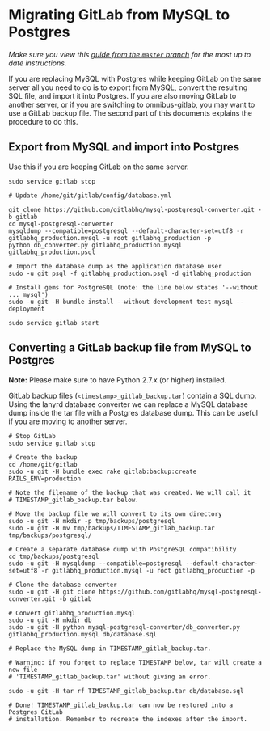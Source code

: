 # Migrating GitLab from MySQL to Postgres
*Make sure you view this [guide from the `master` branch](../../../master/doc/update/mysql_to_postgresql.md) for the most up to date instructions.*

If you are replacing MySQL with Postgres while keeping GitLab on the same server all you need to do is to export from MySQL, convert the resulting SQL file, and import it into Postgres. If you are also moving GitLab to another server, or if you are switching to omnibus-gitlab, you may want to use a GitLab backup file. The second part of this documents explains the procedure to do this.

## Export from MySQL and import into Postgres

Use this if you are keeping GitLab on the same server.

```
sudo service gitlab stop

# Update /home/git/gitlab/config/database.yml

git clone https://github.com/gitlabhq/mysql-postgresql-converter.git -b gitlab
cd mysql-postgresql-converter
mysqldump --compatible=postgresql --default-character-set=utf8 -r gitlabhq_production.mysql -u root gitlabhq_production -p
python db_converter.py gitlabhq_production.mysql gitlabhq_production.psql

# Import the database dump as the application database user
sudo -u git psql -f gitlabhq_production.psql -d gitlabhq_production

# Install gems for PostgreSQL (note: the line below states '--without ... mysql')
sudo -u git -H bundle install --without development test mysql --deployment

sudo service gitlab start
```

## Converting a GitLab backup file from MySQL to Postgres
**Note:** Please make sure to have Python 2.7.x (or higher) installed.

GitLab backup files (`<timestamp>_gitlab_backup.tar`) contain a SQL dump. Using the lanyrd database converter we can replace a MySQL database dump inside the tar file with a Postgres database dump. This can be useful if you are moving to another server.

```
# Stop GitLab
sudo service gitlab stop

# Create the backup
cd /home/git/gitlab
sudo -u git -H bundle exec rake gitlab:backup:create RAILS_ENV=production

# Note the filename of the backup that was created. We will call it
# TIMESTAMP_gitlab_backup.tar below.

# Move the backup file we will convert to its own directory
sudo -u git -H mkdir -p tmp/backups/postgresql
sudo -u git -H mv tmp/backups/TIMESTAMP_gitlab_backup.tar tmp/backups/postgresql/

# Create a separate database dump with PostgreSQL compatibility
cd tmp/backups/postgresql
sudo -u git -H mysqldump --compatible=postgresql --default-character-set=utf8 -r gitlabhq_production.mysql -u root gitlabhq_production -p

# Clone the database converter
sudo -u git -H git clone https://github.com/gitlabhq/mysql-postgresql-converter.git -b gitlab

# Convert gitlabhq_production.mysql
sudo -u git -H mkdir db
sudo -u git -H python mysql-postgresql-converter/db_converter.py gitlabhq_production.mysql db/database.sql

# Replace the MySQL dump in TIMESTAMP_gitlab_backup.tar.

# Warning: if you forget to replace TIMESTAMP below, tar will create a new file
# 'TIMESTAMP_gitlab_backup.tar' without giving an error.

sudo -u git -H tar rf TIMESTAMP_gitlab_backup.tar db/database.sql

# Done! TIMESTAMP_gitlab_backup.tar can now be restored into a Postgres GitLab
# installation. Remember to recreate the indexes after the import.
```

